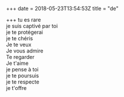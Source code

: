 +++
date = 2018-05-23T13:54:53Z
title = "de"

+++ 
tu es rare   
je suis captivé par toi   
je te protégerai   
je te chéris   
Je te veux   
Je vous admire   
Te regarder   
Je t'aime   
je pense à toi   
je te poursuis   
je te respecte   
je t'offre